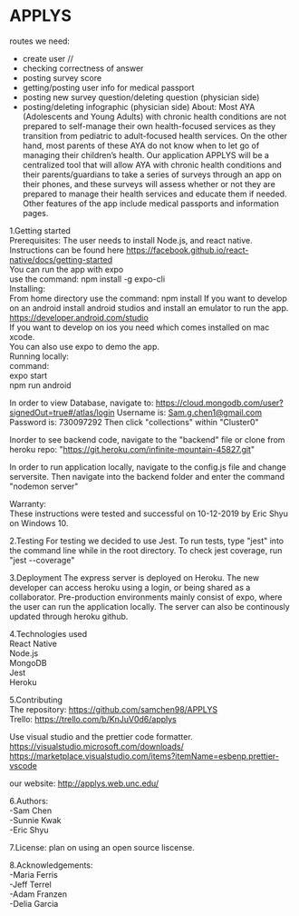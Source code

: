 # APPLYS


routes we need:
- create user // 
- checking correctness of answer
- posting survey score
- getting/posting user info for medical passport
- posting new survey question/deleting question (physician side)
- posting/deleting infographic (physician side)
About:
Most AYA (Adolescents and Young Adults) with chronic health conditions are not prepared to self-manage their
own health-focused services as they transition from pediatric to adult-focused health services. On the other
hand, most parents of these AYA do not know when to let go of managing their children’s health.
Our application APPLYS will be a centralized tool that will allow AYA with chronic health conditions and 
their parents/guardians to take a series of surveys through an app on their phones, and these surveys will 
assess whether or not they are prepared to manage their health services and educate them if needed. 
Other features of the app include medical passports and information pages.

1.Getting started  
Prerequisites:   The user needs to install Node.js, and react native. Instructions can be found here https://facebook.github.io/react-native/docs/getting-started    
You can run the app with expo  
use the command: npm install -g expo-cli  
Installing:   
From home directory use the command: npm install
If you want to develop on an android install android studios and install an emulator to run the app. https://developer.android.com/studio  
If you want to develop on ios you need which comes installed on mac xcode.  
You can also use expo to demo the app.  
Running locally:  
command:  
expo start  
npm run android

In order to view Database, navigate to: https://cloud.mongodb.com/user?signedOut=true#/atlas/login
Username is: Sam.g.chen1@gmail.com
Password is: 730097292
Then click "collections" within "Cluster0"

Inorder to see backend code, navigate to the "backend" file or clone from heroku repo: "https://git.heroku.com/infinite-mountain-45827.git" 

In order to run application locally, navigate to the config.js file and change serversite. Then navigate into the backend folder and enter the command "nodemon server"

Warranty:  
These instructions were tested and successful on 10-12-2019 by Eric Shyu on Windows 10.

2.Testing
For testing we decided to use Jest. To run tests, type "jest" into the command line while in the root directory. To check jest coverage, run "jest --coverage"

3.Deployment
The express server is deployed on Heroku. The new developer can access heroku using a login, or being shared as a collaborator. Pre-production environments mainly consist of expo, where the user can run the application locally. The server can also be continously updated through heroku github. 

4.Technologies used  
React Native  
Node.js  
MongoDB  
Jest  
Heroku

5.Contributing  
The repository: https://github.com/samchen98/APPLYS  
Trello: https://trello.com/b/KnJuV0d6/applys

Use visual studio and the prettier code formatter.
https://visualstudio.microsoft.com/downloads/
https://marketplace.visualstudio.com/items?itemName=esbenp.prettier-vscode 

our website: http://applys.web.unc.edu/

6.Authors:  
-Sam Chen  
-Sunnie Kwak  
-Eric Shyu  

7.License:
plan on using an open source liscense.

8.Acknowledgements:  
-Maria Ferris  
-Jeff Terrel  
-Adam Franzen  
-Delia Garcia
